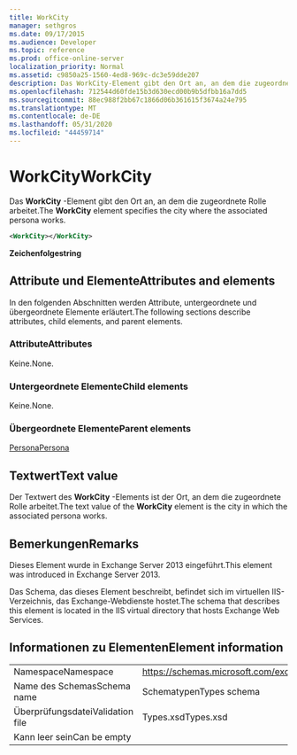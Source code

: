 ```yaml
---
title: WorkCity
manager: sethgros
ms.date: 09/17/2015
ms.audience: Developer
ms.topic: reference
ms.prod: office-online-server
localization_priority: Normal
ms.assetid: c9850a25-1560-4ed8-969c-dc3e59dde207
description: Das WorkCity-Element gibt den Ort an, an dem die zugeordnete Rolle arbeitet.
ms.openlocfilehash: 712544d60fde15b3d630ecd00b9b5dfbb16a7dd5
ms.sourcegitcommit: 88ec988f2bb67c1866d06b361615f3674a24e795
ms.translationtype: MT
ms.contentlocale: de-DE
ms.lasthandoff: 05/31/2020
ms.locfileid: "44459714"
---
```

# <a name="workcity"></a><span data-ttu-id="34bdc-103">WorkCity</span><span class="sxs-lookup"><span data-stu-id="34bdc-103">WorkCity</span></span>

<span data-ttu-id="34bdc-104">Das **WorkCity** -Element gibt den Ort an, an dem die zugeordnete Rolle arbeitet.</span><span class="sxs-lookup"><span data-stu-id="34bdc-104">The **WorkCity** element specifies the city where the associated persona works.</span></span> 
  
```XML
<WorkCity></WorkCity>
```

 <span data-ttu-id="34bdc-105">**Zeichenfolge**</span><span class="sxs-lookup"><span data-stu-id="34bdc-105">**string**</span></span>
## <a name="attributes-and-elements"></a><span data-ttu-id="34bdc-106">Attribute und Elemente</span><span class="sxs-lookup"><span data-stu-id="34bdc-106">Attributes and elements</span></span>

<span data-ttu-id="34bdc-107">In den folgenden Abschnitten werden Attribute, untergeordnete und übergeordnete Elemente erläutert.</span><span class="sxs-lookup"><span data-stu-id="34bdc-107">The following sections describe attributes, child elements, and parent elements.</span></span>
  
### <a name="attributes"></a><span data-ttu-id="34bdc-108">Attribute</span><span class="sxs-lookup"><span data-stu-id="34bdc-108">Attributes</span></span>

<span data-ttu-id="34bdc-109">Keine.</span><span class="sxs-lookup"><span data-stu-id="34bdc-109">None.</span></span>
  
### <a name="child-elements"></a><span data-ttu-id="34bdc-110">Untergeordnete Elemente</span><span class="sxs-lookup"><span data-stu-id="34bdc-110">Child elements</span></span>

<span data-ttu-id="34bdc-111">Keine.</span><span class="sxs-lookup"><span data-stu-id="34bdc-111">None.</span></span>
  
### <a name="parent-elements"></a><span data-ttu-id="34bdc-112">Übergeordnete Elemente</span><span class="sxs-lookup"><span data-stu-id="34bdc-112">Parent elements</span></span>

[<span data-ttu-id="34bdc-113">Persona</span><span class="sxs-lookup"><span data-stu-id="34bdc-113">Persona</span></span>](persona.md)
  
## <a name="text-value"></a><span data-ttu-id="34bdc-114">Textwert</span><span class="sxs-lookup"><span data-stu-id="34bdc-114">Text value</span></span>

<span data-ttu-id="34bdc-115">Der Textwert des **WorkCity** -Elements ist der Ort, an dem die zugeordnete Rolle arbeitet.</span><span class="sxs-lookup"><span data-stu-id="34bdc-115">The text value of the **WorkCity** element is the city in which the associated persona works.</span></span> 
  
## <a name="remarks"></a><span data-ttu-id="34bdc-116">Bemerkungen</span><span class="sxs-lookup"><span data-stu-id="34bdc-116">Remarks</span></span>

<span data-ttu-id="34bdc-117">Dieses Element wurde in Exchange Server 2013 eingeführt.</span><span class="sxs-lookup"><span data-stu-id="34bdc-117">This element was introduced in Exchange Server 2013.</span></span>
  
<span data-ttu-id="34bdc-118">Das Schema, das dieses Element beschreibt, befindet sich im virtuellen IIS-Verzeichnis, das Exchange-Webdienste hostet.</span><span class="sxs-lookup"><span data-stu-id="34bdc-118">The schema that describes this element is located in the IIS virtual directory that hosts Exchange Web Services.</span></span>
  
## <a name="element-information"></a><span data-ttu-id="34bdc-119">Informationen zu Elementen</span><span class="sxs-lookup"><span data-stu-id="34bdc-119">Element information</span></span>

|||
|:-----|:-----|
|<span data-ttu-id="34bdc-120">Namespace</span><span class="sxs-lookup"><span data-stu-id="34bdc-120">Namespace</span></span>  <br/> |https://schemas.microsoft.com/exchange/services/2006/types  <br/> |
|<span data-ttu-id="34bdc-121">Name des Schemas</span><span class="sxs-lookup"><span data-stu-id="34bdc-121">Schema name</span></span>  <br/> |<span data-ttu-id="34bdc-122">Schematypen</span><span class="sxs-lookup"><span data-stu-id="34bdc-122">Types schema</span></span>  <br/> |
|<span data-ttu-id="34bdc-123">Überprüfungsdatei</span><span class="sxs-lookup"><span data-stu-id="34bdc-123">Validation file</span></span>  <br/> |<span data-ttu-id="34bdc-124">Types.xsd</span><span class="sxs-lookup"><span data-stu-id="34bdc-124">Types.xsd</span></span>  <br/> |
|<span data-ttu-id="34bdc-125">Kann leer sein</span><span class="sxs-lookup"><span data-stu-id="34bdc-125">Can be empty</span></span>  <br/> ||
   

